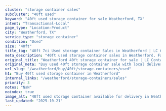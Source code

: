 ```yaml
---
cluster: "storage container sales"
subcluster: "40ft used"
keyword: "40ft used storage container for sale Weatherford, TX"
intent: "Transactional-Local"
page_type: "Location-Product"
city: "Weatherford, TX"
service_type: "storage container"
condition: "Used"
size: "40ft"
title_tag: "40ft 7ci Used storage container Sales in Weatherford | LC Container"
meta_description: "40ft used storage container sales in Weatherford. Fast delivery, competitive pricing. Serving storage containers area. Quote ID: IUY. Call (214) 524-4168 for your free quote today."
original_title: "Weatherford 40ft storage container for sale | LC Container"
original_meta: "Buy used 40ft storage container sale with local delivery in Weatherford, TX. LC Container — local Since 2003. Request a fast quote today."
url_slug: "/weatherford/buy/40ft/storage-containers/used"
h1: "Buy 40ft used storage container in Weatherford"
internal_links: "/weatherford/storage-containers/sales"
priority: 3
notes: "NaN"
noindex: true
image_alt: "40ft used storage container available for delivery in Weatherford"
last_updated: "2025-10-21"
---
```


<!-- TODO: Add unique city/inventory copy, images, and internal links here. -->
